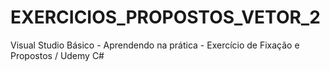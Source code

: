 # EXERCICIOS_PROPOSTOS_VETOR_2
Visual Studio Básico - Aprendendo na prática - Exercício de Fixação e Propostos / Udemy C#
